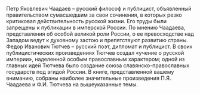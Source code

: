 <!--2024-01-21 22:33:51-->
Петр Яковлевич Чаадаев – русский философ и публицист, объявленный правительством сумасшедшим за свои сочинения, в которых резко критиковал действительность русской жизни. Его труды были запрещены к публикации в имперской России. По мнению Чаадаева, представления об особой великой роли России, о ее превосходстве над Западом ведут к духовному застою и препятствуют развитию страны.
Федор Иванович Тютчев – русский поэт, дипломат и публицист. В своих публицистических произведениях Тютчев создал «учение о русской империи», наделенной особым православным характером; одной из главных идей Тютчева было создание союза славянско-православных государств под эгидой России.
В книге, представленной вашему вниманию, собраны наиболее значительные произведения П.Я. Чаадаева и Ф.И. Тютчева на вышеуказанные темы.
